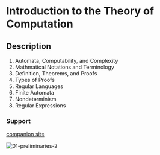 # Introduction to the Theory of Computation

## Description

1. Automata, Computability, and Complexity
2. Mathmatical Notations and Terminology
3. Definition, Theorems, and Proofs
4. Types of Proofs
5. Regular Languages
6. Finite Automata
7. Nondeterminism
8. Regular Expressions

### Support
[companion site](http://www-db.stanford.edu/~ullman/ialc.html)

![01-preliminaries-2](https://user-images.githubusercontent.com/65584733/188156760-9588f40a-05a7-4f99-ade6-fd7582b24506.jpg)

